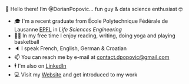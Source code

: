 👋 Hello there! I’m @DorianPopovic... fun guy & data science enthusiast 🤓
- 🎓 I'm a recent graduate from École Polytechnique Fédérale de Lausanne [EPFL](https://www.epfl.ch/fr/) in *Life Sciences Engineering*
- 🧘‍♂️ In my free time I enjoy reading, writing, doing yoga and playing basketball
-   🔈    I speak French, English, German & Croatian 
- 📫 You can reach me by e-mail at contact.dpopovic@gmail.com
- 🕴️ I'm also on [LinkedIn](www.linkedin.com/in/dorian-popovic)
- 💻 Visit my [Website](https://DorianPopovic.github.io) and get introduced to my work 

<!---
DorianPopovic/DorianPopovic is a ✨ special ✨ repository because its `README.md` (this file) appears on your GitHub profile.
You can click the Preview link to take a look at your changes.
--->
